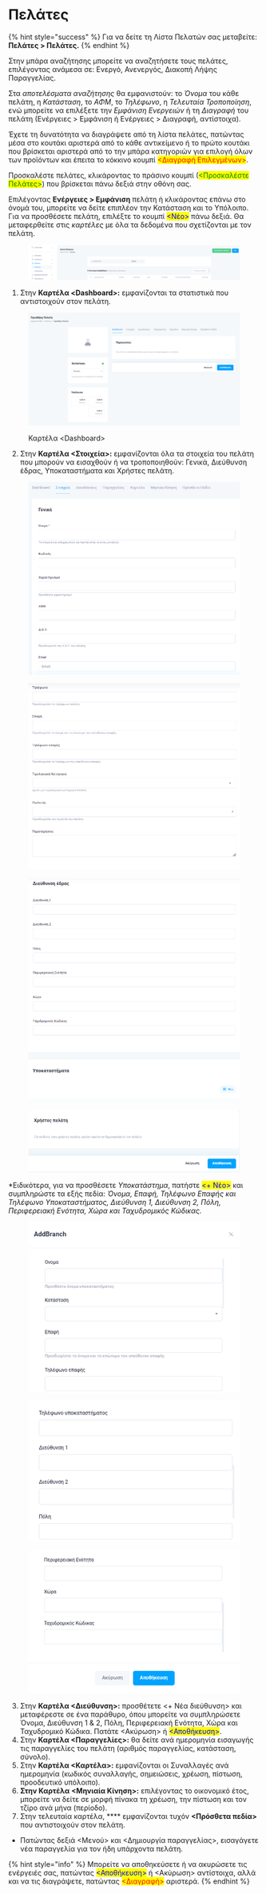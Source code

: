# Πελάτες

{% hint style="success" %}
Για να δείτε τη Λίστα Πελατών σας μεταβείτε: **Πελάτες > Πελάτες.**
{% endhint %}

Στην μπάρα αναζήτησης μπορείτε να αναζητήσετε τους πελάτες, επιλέγοντας ανάμεσα σε: Ενεργό, Ανενεργός, Διακοπή Λήψης Παραγγελίας.

Στα _αποτελέσματα αναζήτησης_ θα εμφανιστούν: το _Όνομα_ του κάθε πελάτη, η _Κατάσταση_, το _ΑΦΜ_, το _Τηλέφωνο_, η _Τελευταία Τροποποίηση_, ενώ μπορείτε να επιλέξετε την _Εμφάνιση Ενεργειών_ ή τη _Διαγραφή_ του πελάτη (Ενέργειες > Εμφάνιση ή Ενέργειες > Διαγραφή, αντίστοιχα).&#x20;

Έχετε τη δυνατότητα να διαγράψετε από τη λίστα πελάτες, πατώντας μέσα στο κουτάκι αριστερά από το κάθε αντικείμενο ή το πρώτο κουτάκι που βρίσκεται αριστερά από το την μπάρα κατηγοριών για επιλογή όλων των προϊόντων και έπειτα το κόκκινο κουμπί <mark style="color:red;"><Διαγραφή Επιλεγμένων></mark>.&#x20;

Προσκαλέστε πελάτες, κλικάροντας το πράσινο κουμπί (<mark style="color:green;"><Προσκαλέστε Πελάτες></mark>) που βρίσκεται πάνω δεξιά στην οθόνη σας.

Επιλέγοντας **Ενέργειες > Εμφάνιση** πελάτη ή κλικάροντας επάνω στο όνομά του, μπορείτε να δείτε επιπλέον την Κατάσταση και το Υπόλοιπο. Για να προσθέσετε πελάτη, επιλέξτε το κουμπί <mark style="color:blue;"><Νέο></mark> πάνω δεξιά. Θα μεταφερθείτε στις _καρτέλες_ με όλα τα δεδομένα που σχετίζονται με τον πελάτη.&#x20;

<figure><img src="../.gitbook/assets/ScreenHunter 269.png" alt=""><figcaption></figcaption></figure>

1. Στην **Καρτέλα \<Dashboard>:** εμφανίζονται τα στατιστικά που αντιστοιχούν στον πελάτη.

<figure><img src="../.gitbook/assets/ScreenHunter 268.png" alt=""><figcaption><p>Καρτέλα &#x3C;Dashboard></p></figcaption></figure>

2. Στην **Καρτέλα <Στοιχεία>:** εμφανίζονται όλα τα στοιχεία του πελάτη που μπορούν να εισαχθούν ή να τροποποιηθούν: Γενικά, Διεύθυνση έδρας, Υποκαταστήματα και Χρήστες πελάτη.

<div>

<figure><img src="../.gitbook/assets/ScreenHunter 270.png" alt=""><figcaption></figcaption></figure>

 

<figure><img src="../.gitbook/assets/ScreenHunter 271.png" alt=""><figcaption></figcaption></figure>

 

<figure><img src="../.gitbook/assets/ScreenHunter 272.png" alt=""><figcaption></figcaption></figure>

 

<figure><img src="../.gitbook/assets/ScreenHunter 276.png" alt=""><figcaption></figcaption></figure>

</div>

\*Ειδικότερα, για να προσθέσετε _Υποκατάστημα_, πατήστε <mark style="color:blue;"><+ Νέο></mark> και συμπληρώστε τα εξής πεδία: _Όνομα, Επαφή, Τηλέφωνο Επαφής και Τηλέφωνο Υποκαταστήματος, Διεύθυνση 1, Διεύθυνση 2, Πόλη, Περιφερειακή Ενότητα, Χώρα και Ταχυδρομικός Κώδικας._

<div>

<figure><img src="../.gitbook/assets/ScreenHunter 273.png" alt=""><figcaption></figcaption></figure>

 

<figure><img src="../.gitbook/assets/ScreenHunter 274.png" alt=""><figcaption></figcaption></figure>

 

<figure><img src="../.gitbook/assets/ScreenHunter 275.png" alt=""><figcaption></figcaption></figure>

</div>

3. Στην **Καρτέλα <Διεύθυνση>:** προσθέτετε <+ Νέα διεύθυνση> και μεταφέρεστε σε ένα παράθυρο, όπου μπορείτε να συμπληρώσετε Όνομα, Διεύθυνση 1 & 2, Πόλη, Περιφερειακή Ενότητα, Χώρα και Ταχυδρομικό Κώδικα. Πατάτε <Ακύρωση> ή <mark style="color:blue;"><Αποθήκευση></mark>.
4. Στην **Καρτέλα <Παραγγελίες>:** θα δείτε ανά ημερομηνία εισαγωγής τις παραγγελίες του πελάτη (αριθμός παραγγελίας, κατάσταση, σύνολο).
5. Στην **Καρτέλα <Καρτέλα>:** εμφανίζονται οι Συναλλαγές ανά ημερομηνία (κωδικός συναλλαγής, σημειώσεις, χρέωση, πίστωση, προοδευτικό υπόλοιπο).
6. **Στην Καρτέλα** **<Μηνιαία Κίνηση>:** επιλέγοντας το οικονομικό έτος, μπορείτε να δείτε σε μορφή πίνακα τη χρέωση, την πίστωση και τον τζίρο ανά μήνα (περίοδο).
7. Στην τελευταία καρτέλα, **** εμφανίζονται τυχόν **<Πρόσθετα πεδία>** που αντιστοιχούν στον πελάτη.&#x20;

* Πατώντας δεξιά <Μενού> και <Δημιουργία παραγγελίας>, εισαγάγετε νέα παραγγελία για τον ήδη υπάρχοντα πελάτη.&#x20;

{% hint style="info" %}
Μπορείτε να αποθηκεύσετε ή να ακυρώσετε τις ενέργειές σας, πατώντας <mark style="color:blue;"><Αποθήκευση></mark> ή <Ακύρωση> αντίστοιχα, αλλά και να τις διαγράψετε, πατώντας <mark style="color:red;"><Διαγραφή></mark> αριστερά.
{% endhint %}
